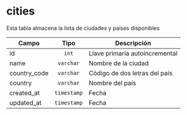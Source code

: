 # cities

Esta tabla almacena la lista de ciudades y paises disponibles

| Campo        | Tipo           | Descripción  |
| ------------- |:-------------:| ----- |
| id      | `int` | Llave primaria autoincremental |
| name | `varchar` | Nombre de la ciudad |
| country_code | `varchar` | Código de dos letras del país |
| country | `varchar` | Nombre del país |
| created_at | `timestamp`      |    Fecha |
| updated_at | `timestamp`      |    Fecha |